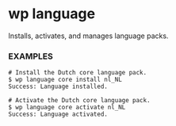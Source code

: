 # wp language

Installs, activates, and manages language packs.

### EXAMPLES

    # Install the Dutch core language pack.
    $ wp language core install nl_NL
    Success: Language installed.

    # Activate the Dutch core language pack.
    $ wp language core activate nl_NL
    Success: Language activated.


